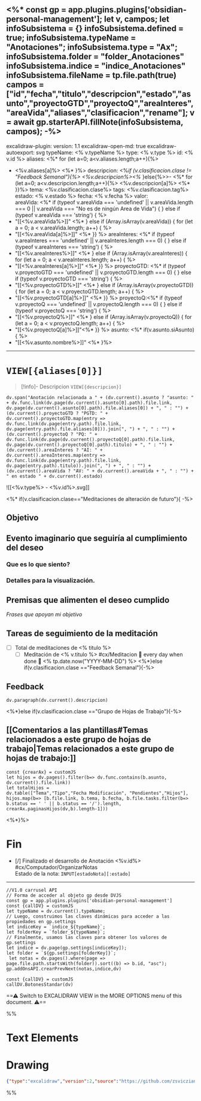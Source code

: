 <%*
const gp = app.plugins.plugins['obsidian-personal-management'];
let v, campos;
let  infoSubsistema = {}
infoSubsistema.defined = true; 
infoSubsistema.typeName = "Anotaciones";
infoSubsistema.type = "Ax";
infoSubsistema.folder = "folder_Anotaciones"
infoSubsistema.indice = "indice_Anotaciones"
infoSubsistema.fileName = tp.file.path(true)
campos = ["id","fecha","titulo","descripcion","estado","asunto","proyectoGTD","proyectoQ","areaInteres","areaVida","aliases","clasificacion","rename"];
v = await gp.starterAPI.fillNote(infoSubsistema, campos);
-%>
---
excalidraw-plugin: 
version: 1.1
excalidraw-open-md: true
excalidraw-autoexport: svg
typeName: <% v.typeName %>
type: <% v.type %>
id: <% v.id %> 
aliases: <%* for (let a=0; a<v.aliases.length;a++){%>
 - <%v.aliases[a]%> <%* }%>
descripcion: <%*if (v.clasificacion.clase != "Feedback Semanal"){%> <%v.descripcion%><%* }else{%>>-  <%* for (let a=0; a<v.descripcion.length;a++){%>
   <%v.descripcion[a]%> 
<%* }}%>
tema: <%v.clasificacion.clase%> 
tags: <%v.clasificacion.tag%> 
estado: <% v.estado %> 
fecha: <% v.fecha %>
valor:  
areaVida: <%* if (typeof v.areaVida === 'undefined' || v.areaVida.length === 0 || v.areaVida === "No es de ningún Area de Vida") { } else if (typeof v.areaVida === 'string') { %>
- "[[<%v.areaVida%>]]" <%* } else if (Array.isArray(v.areaVida)) { for (let a = 0; a < v.areaVida.length; a++) { %>
- "[[<%v.areaVida[a]%>]]" <%* }} %>
areaInteres: <%* if (typeof v.areaInteres === 'undefined' || v.areaInteres.length === 0) { } else if (typeof v.areaInteres === 'string') { %>
- "[[<%v.areaInteres%>]]" <%* } else if (Array.isArray(v.areaInteres)) { for (let a = 0; a < v.areaInteres.length; a++) { %>
- "[[<%v.areaInteres[a]%>]]" <%* }} %>
proyectoGTD: <%* if (typeof v.proyectoGTD === 'undefined' || v.proyectoGTD.length === 0) { } else if (typeof v.proyectoGTD === 'string') {
%>
- "[[<%v.proyectoGTD%>]]"
<%* } else if (Array.isArray(v.proyectoGTD)) { for (let a = 0; a < v.proyectoGTD.length; a++) { %>
- "[[<%v.proyectoGTD[a]%>]]" <%* }} %>
proyectoQ:<%* if (typeof v.proyectoQ === 'undefined' || v.proyectoQ.length === 0) { } else if (typeof v.proyectoQ === 'string') {
%>
- "[[<%v.proyectoQ%>]]"
<%* } else if (Array.isArray(v.proyectoQ)) { for (let a = 0; a < v.proyectoQ.length; a++) { %>
- "[[<%v.proyectoQ[a]%>]]"<%* }} %>
asunto: <%* if(v.asunto.siAsunto){ %> 
- "[[<%v.asunto.nombre%>]]" <%* }%>
---
# `VIEW[{aliases[0]}]` 
>[!info]- Descripcion
>`VIEW[{descripcion}]`
 
```dataviewjs
dv.span("Anotación relacionada a " + (dv.current().asunto ? "asunto: " + dv.func.link(dv.page(dv.current().asunto[0].path).file.link, dv.page(dv.current().asunto[0].path).file.aliases[0]) + ", " : "") + (dv.current().proyectoGTD ? "PGTD: " + dv.current().proyectoGTD.map(entry => dv.func.link(dv.page(entry.path).file.link, dv.page(entry.path).file.aliases[0])).join(", ") + ", " : "") + (dv.current().proyectoQ ? "PQ: " + dv.func.link(dv.page(dv.current().proyectoQ[0].path).file.link, dv.page(dv.current().proyectoQ[0].path).titulo) + ", " : "") + (dv.current().areaInteres ? "AI: " + dv.current().areaInteres.map(entry => dv.func.link(dv.page(entry.path).file.link, dv.page(entry.path).titulo)).join(", ") + ", " : "") + (dv.current().areaVida ? "AV: " + dv.current().areaVida + ", " : "") + " en estado " + dv.current().estado)
```

![[<%v.type%> - <%v.id%>.svg]]

<%* if(v.clasificacion.clase=="Meditaciones de alteración de futuro"){ -%>
## Objetivo 

## Evento imaginario que seguiría al cumplimiento del deseo

### Que es lo que siento?

### Detalles para la visualización.
## Premisas que alimenten el deseo cumplido
_Frases que apoyan mi objetivo_
## Tareas de seguimiento de la meditación
- [ ] Total de meditaciones de <% titulo %> 
	- [ ] Meditación de <% v.titulo %> #cx/Meditacion 🔁 every day when done 📅 <% tp.date.now("YYYY-MM-DD") %>
<%*}else if(v.clasificacion.clase =="Feedback Semanal"){-%>
## Feedback
```dataviewjs
dv.paragraph(dv.current().descripcion)
```

<%*}else if(v.clasificacion.clase =="Grupo de Hojas de Trabajo"){-%>

## [[Comentarios a las plantillas#Temas relacionados a este grupo de hojas de trabajo|Temas relacionados a este grupo de hojas de trabajo:]]
```dataviewjs
const {crearAx} = customJS
let hijos = dv.pages().filter(b=> dv.func.contains(b.asunto, dv.current().file.link))
let totalHijos = 
dv.table(["Tema","Tipo","Fecha Modificación", "Pendientes","Hijos"], hijos.map(b=> [b.file.link, b.tema, b.fecha, b.file.tasks.filter(b=> b.status == ' ' || b.status == '/').length, crearAx.paginasHijos(dv,b).length-1]))
```


<%*}%>


# Fin
- [/] Finalizado el desarrollo de Anotación <%v.id%> #cx/Computador/OrganizarNotas  
Estado de la nota:  `INPUT[estadoNota][:estado]`
---

```dataviewjs
//V1.0 carrusel API
// Forma de acceder al objeto gp desde DVJS
const gp = app.plugins.plugins['obsidian-personal-management']
const {callDV} = customJS
let typeName = dv.current().typeName;
// Luego, construimos las claves dinámicas para acceder a las propiedades en gp.settings
let indiceKey = `indice_${typeName}`;
let folderKey = `folder_${typeName}`;
// Finalmente, usamos las claves para obtener los valores de gp.settings
let indice = dv.page(gp.settings[indiceKey]);
let folder = `${gp.settings[folderKey]}`;
 let notas = dv.pages().where(page => page.file.path.startsWith(folder)).sort((b) => b.id, "asc");
gp.addOnsAPI.crearPrevNext(notas,indice,dv)
```

```dataviewjs
const {callDV} = customJS
callDV.BotonesStandar(dv)
```



==⚠  Switch to EXCALIDRAW VIEW in the MORE OPTIONS menu of this document. ⚠==


%%
# Text Elements

# Drawing
```json
{"type":"excalidraw","version":2,"source":"https://github.com/zsviczian/obsidian-excalidraw-plugin/releases/tag/2.1.4","elements":[],"appState":{"gridSize":null,"viewBackgroundColor":"#ffffff"}}
```
%%